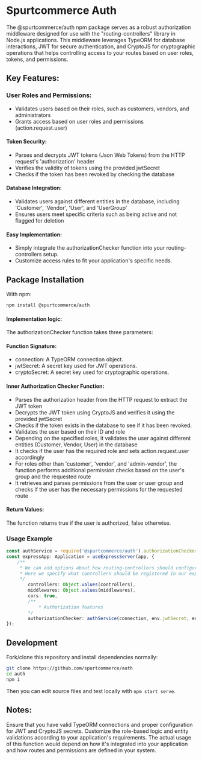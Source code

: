 # Spurtcommerce Auth

The @spurtcommerce/auth npm package serves as a robust authorization middleware designed for use with the "routing-controllers" library in Node.js applications. This middleware leverages TypeORM for database interactions, JWT for secure authentication, and CryptoJS for cryptographic operations that helps controlling access to your routes based on user roles, tokens, and permissions.

## Key Features:

### User Roles and Permissions:

 * Validates users based on their roles, such as customers, vendors, and administrators
 * Grants access based on user roles and permissions (action.request.user)

#### Token Security: 
   * Parses and decrypts JWT tokens (Json Web Tokens) from the HTTP request's 'authorization' header
   * Verifies the validity of tokens using the provided jwtSecret
   * Checks if the token has been revoked by checking the database

#### Database Integration: 

   *   Validates users against different entities in the database, including 'Customer', 'Vendor', 'User', and 'UserGroup'
   *  Ensures users meet specific criteria such as being active and not flagged for deletion

#### Easy Implementation: 

* Simply integrate the authorizationChecker function into your routing-controllers setup.
* Customize access rules to fit your application's specific needs.

## Package Installation

With npm:

```bash
npm install @spurtcommerce/auth
```

#### Implementation logic:

The authorizationChecker function takes three parameters:

#### Function Signature:

* connection: A TypeORM connection object.
* jwtSecret: A secret key used for JWT operations.
* cryptoSecret: A secret key used for cryptographic operations.

#### Inner Authorization Checker Function:

* Parses the authorization header from the HTTP request to extract the JWT token
* Decrypts the JWT token using CryptoJS and verifies it using the provided jwtSecret
* Checks if the token exists in the database to see if it has been revoked.
* Validates the user based on their ID and role
* Depending on the specified roles, it validates the user against different entities (Customer, Vendor, User) in the database
* It checks if the user has the required role and sets action.request.user accordingly
* For roles other than 'customer', 'vendor', and 'admin-vendor', the function performs additional permission checks based on the user's group and the requested route
* It retrieves and parses permissions from the user or user group and checks if the user has the necessary permissions for the requested route

#### Return Values:

The function returns true if the user is authorized, false otherwise.

### Usage Example

```ts
const authService = require('@spurtcommerce/auth').authorizationChecker;
const expressApp: Application = useExpressServer(app, {
    /**
     * We can add options about how routing-controllers should configure itself.
     * Here we specify what controllers should be registered in our express server.
     */
        controllers: Object.values(controllers),
        middlewares: Object.values(middlewares),
        cors: true,
        /**
            * Authorization features
        */
        authorizationChecker: authService(connection, env.jwtSecret, env.cryptoSecret),
});
```

## Development
Fork/clone this repository and install dependencies normally:
````bash
git clone https://github.com/spurtcommerce/auth
cd auth
npm i
````
Then you can edit source files and test locally with `npm start serve`.

## Notes:
Ensure that you have valid TypeORM connections and proper configuration for JWT and CryptoJS secrets.
Customize the role-based logic and entity validations according to your application's requirements.
The actual usage of this function would depend on how it's integrated into your application and how routes and permissions are defined in your system.